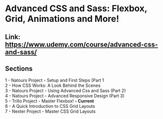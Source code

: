 # Advanced CSS and Sass: Flexbox, Grid, Animations and More!

## Link: https://www.udemy.com/course/advanced-css-and-sass/

## Sections

1 - Natours Project - Setup and First Steps (Part 1<br/>
2 - How CSS Works: A Look Behind the Scenes<br/>
3 - Natours Project - Using Advanced Css and Sass (Part 2)<br/>
4 - Natours Project - Advanced Responsive Design (Part 3)<br/>
5 - Trillo Project - Master Flexbox! **- Current**<br/>
6 - A Quick Introduction to CSS Grid Layouts<br/>
7 - Nexter Project - Master CSS Grid Layouts<br/>
